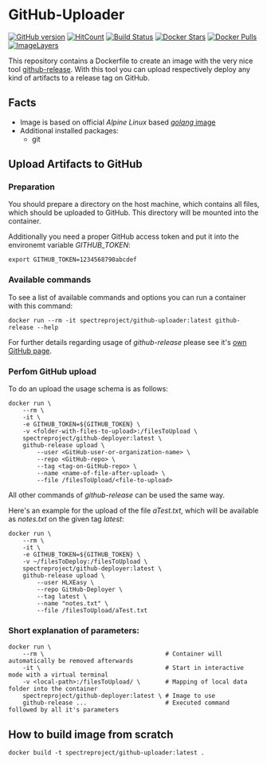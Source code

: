 # GitHub-Uploader

[![GitHub version](https://badge.fury.io/gh/spectrecoin%2Fgithub-uploader.svg)](https://badge.fury.io/gh/spectrecoin%2Fgithub-uploader) [![HitCount](http://hits.dwyl.io/spectrecoin/https://github.com/spectrecoin/github-uploader.svg)](http://hits.dwyl.io/spectrecoin/https://github.com/spectrecoin/github-uploader)
[![Build Status](https://ci.spectreproject.io/buildStatus/icon?job=Spectrecoin/github-uploader/develop)](https://ci.spectreproject.io/job/Spectrecoin/job/github-uploader/job/develop/)
[![Docker Stars](https://img.shields.io/docker/stars/spectreproject/github-uploader.svg)](https://hub.docker.com/r/spectreproject/github-uploader/)
[![Docker Pulls](https://img.shields.io/docker/pulls/spectreproject/github-uploader.svg)](https://hub.docker.com/r/spectreproject/github-uploader/)
[![ImageLayers](https://images.microbadger.com/badges/image/spectreproject/github-uploader.svg)](https://microbadger.com/#/images/spectreproject/github-uploader)

This repository contains a Dockerfile to create an image with the very
nice tool [github-release](https://github.com/aktau/github-release).
With this tool you can upload respectively deploy any kind of artifacts
to a release tag on GitHub.

## Facts
* Image is based on official _Alpine Linux_ based [_golang_ image](https://hub.docker.com/_/golang/)
* Additional installed packages:
  * git

## Upload Artifacts to GitHub

### Preparation
You should prepare a directory on the host machine, which contains all
files, which should be uploaded to GitHub. This directory will be mounted
into the container.

Additionally you need a proper GitHub access token and put it into the
environemt variable _GITHUB_TOKEN_:

```
export GITHUB_TOKEN=1234568790abcdef
```

### Available commands
To see a list of available commands and options you can run a container
with this command:

```
docker run --rm -it spectreproject/github-uploader:latest github-release --help
```

For further details regarding usage of _github-release_ please see it's
[own GitHub page](https://github.com/aktau/github-release).

### Perfom GitHub upload

To do an upload the usage schema is as follows:

```
docker run \
    --rm \
    -it \
    -e GITHUB_TOKEN=${GITHUB_TOKEN} \
    -v <folder-with-files-to-upload>:/filesToUpload \
    spectreproject/github-deployer:latest \
    github-release upload \
        --user <GitHub-user-or-organization-name> \
        --repo <GitHub-repo> \
        --tag <tag-on-GitHub-repo> \
        --name <name-of-file-after-upload> \
        --file /filesToUpload/<file-to-upload>
```

All other commands of _github-release_ can be used the same way.

Here's an example for the upload of the file _aTest.txt_, which will be
available as _notes.txt_ on the given tag _latest_:

```
docker run \
    --rm \
    -it \
    -e GITHUB_TOKEN=${GITHUB_TOKEN} \
    -v ~/filesToDeploy:/filesToUpload \
    spectreproject/github-deployer:latest \
    github-release upload \
        --user HLXEasy \
        --repo GitHub-Deployer \
        --tag latest \
        --name "notes.txt" \
        --file /filesToUpload/aTest.txt
```

### Short explanation of parameters:

```
docker run \
    --rm \                                  # Container will automatically be removed afterwards
    -it \                                   # Start in interactive mode with a virtual terminal
    -v <local-path>:/filesToUpload/ \       # Mapping of local data folder into the container
    spectreproject/github-deployer:latest \ # Image to use
    github-release ...                      # Executed command followed by all it's parameters
```

## How to build image from scratch
```
docker build -t spectreproject/github-uploader:latest .
```
